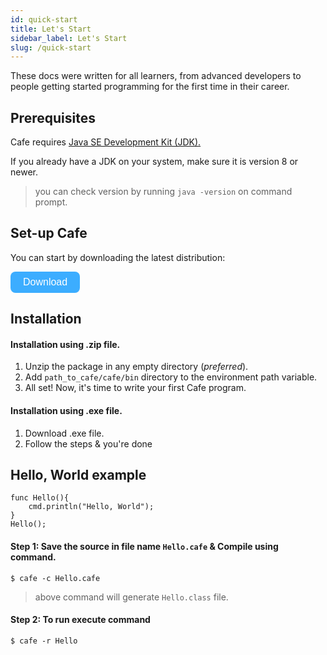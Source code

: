 ```yaml
---
id: quick-start
title: Let's Start
sidebar_label: Let's Start
slug: /quick-start
---
```


<!-- # Let's Start -->



These docs were written for all learners, from advanced developers to people getting started programming for the first time in their career.



## Prerequisites



Cafe requires [Java SE Development Kit (JDK).](https://openjdk.java.net/projects/jdk8/)

If you already have a JDK on your system, make sure it is version 8 or newer.

> you can check version by running `java -version` on command prompt.





## Set-up Cafe



You can start by downloading the latest distribution:

<button name="button" style = "background-color:#3cadff; border: none; border-radius: 8px;
 color: white;
 padding: 8px 20px;
 cursor: pointer; font-size: 16px;" onclick="http://www.google.com">Download</button>





## Installation



#### Installation using .zip file.

1. Unzip the package in any empty directory (*preferred*).
2. Add ``path_to_cafe/cafe/bin`` directory to the environment path variable.
3. All set! Now, it's time to write your first Cafe program.

#### Installation using .exe file.

1. Download .exe file.
2. Follow the steps & you're done





## Hello, World example



``` 
func Hello(){
    cmd.println("Hello, World");
}
Hello();
```



#### Step 1: Save the source in file name ```Hello.cafe``` & Compile using command.



```
$ cafe -c Hello.cafe
```

> above command will generate ``Hello.class`` file.



#### Step 2: To run execute command

```
$ cafe -r Hello
```
